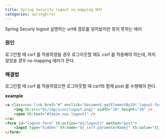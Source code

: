 ```yaml
---
title: Spring Security logout no mapping 에러
categories: springError
---
```


Spring Securiy logout 실행하는 url에 경로를 넣어놨지만 찾지 못하는 에러

### 원인
로그인할 때 csrf 를 적용하였을 경우 로그아웃할 때도 csrf 를 적용해야 하는데, 하지 않았을 경우 
no mapping 에러가 뜬다.

### 해결법
로그인할 때 csrf 를 적용하였으면 로그아웃할 때 csrf와 함께 post 를 수행해야 한다.

**example**
```html
<a class=nav-link href="#" onclick="document.getElementById('logout-form').submit();">
    <img th:src="@{/img/icon/logout.png}" width="20" height="20" />
    <span th:text="#{main.nav.logout}" />
</a>
<form id="logout-form" th:action="@{/logout}" method="post">
    <input type="hidden" th:name="${_csrf.parameterName}" th:value="${_csrf.token}">
</form>
```
